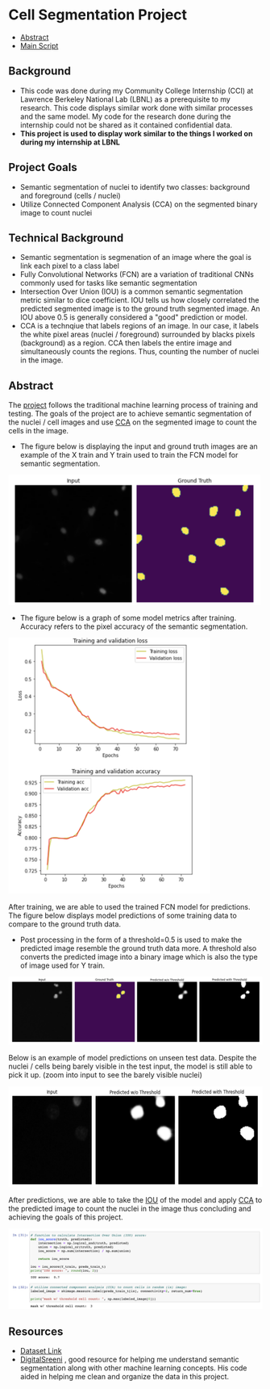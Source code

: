 # Cell Segmentation Project
- [Abstract](#abstract)
- [Main Script](/cell_segmentation.ipynb)
## Background
- This code was done during my Community College Internship (CCI) at Lawrence Berkeley National Lab (LBNL) as a prerequisite to my research. This code displays similar work done with similar processes and the same model. My code for the research done during the internship could not be shared as it contained confidential data.
- **This project is used to display work similar to the things I worked on during my internship at LBNL**
## Project Goals
- Semantic segmentation of nuclei to identify two classes: background and foreground (cells / nuclei)
- Utilize Connected Component Analysis (CCA) on the segmented binary image to count nuclei
## Technical Background
- Semantic segmentation is segmenation of an image where the goal is link each pixel to a class label
- Fully Convolutional Networks (FCN) are a variation of traditional CNNs commonly used for tasks like semantic segmentation
- Intersection Over Union (IOU) is a common semantic segmentation metric similar to dice coefficient. IOU tells us how closely correlated the predicted segmented image is to the ground truth segmented image. An IOU above 0.5 is generally considered a "good" prediction or model.
- CCA is a technqiue that labels regions of an image. In our case, it labels the white pixel areas (nuclei / foreground) surrounded by blacks pixels (background) as a region. CCA then labels the entire image and simultaneously counts the regions. Thus, counting the number of nuclei in the image.

## Abstract
The [project](/cell_segmentation.ipynb) follows the traditional machine learning process of training and testing. The goals of the project are to achieve semantic segmentation of the nuclei / cell images and use [CCA](#technical-background) on the segmented image to count the cells in the image.
- The figure below is displaying the input and ground truth images are an example of the X train and Y train used to train the FCN model for semantic segmentation. 
<img src="/imgs/xtrain_ytrain.png" width=500/>

- The figure below is a graph of some model metrics after training. Accuracy refers to the pixel accuracy of the semantic segmentation.
<img src="/imgs/model_metrics.png" width=400/>

After training, we are able to used the trained FCN model for predictions. The figure below displays model predictions of some training data to compare to the ground truth data. 
- Post processing in the form of a threshold=0.5 is used to make the predicted image resemble the ground truth data more. A threshold also converts the predicted image into a binary image which is also the type of image used for Y train. 
<img src="/imgs/X_train_Predict.png"/>

Below is an example of model predictions on unseen test data. Despite the nuclei / cells being barely visible in the test input, the model is still able to pick it up. (zoom into input to see the barely visible nuclei)

<img src="/imgs/X_test_Predict.png" height=200/>

After predictions, we are able to take the [IOU](#technical-background) of the model and apply [CCA](#technical-background) to the predicted image to count the nuclei in the image thus concluding and achieving the goals of this project. 

<img src="/imgs/simple_metrics.png"/>

## Resources
- [Dataset Link](https://www.kaggle.com/c/data-science-bowl-2018/data)
- [DigitalSreeni](https://www.youtube.com/channel/UC34rW-HtPJulxr5wp2Xa04w) , good resource for helping me understand semantic segmentation along with other machine learning concepts. His code aided in helping me clean and organize the data in this project. 
